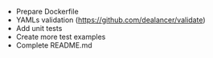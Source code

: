 - Prepare Dockerfile
- YAMLs validation (https://github.com/dealancer/validate)
- Add unit tests
- Create more test examples
- Complete README.md

